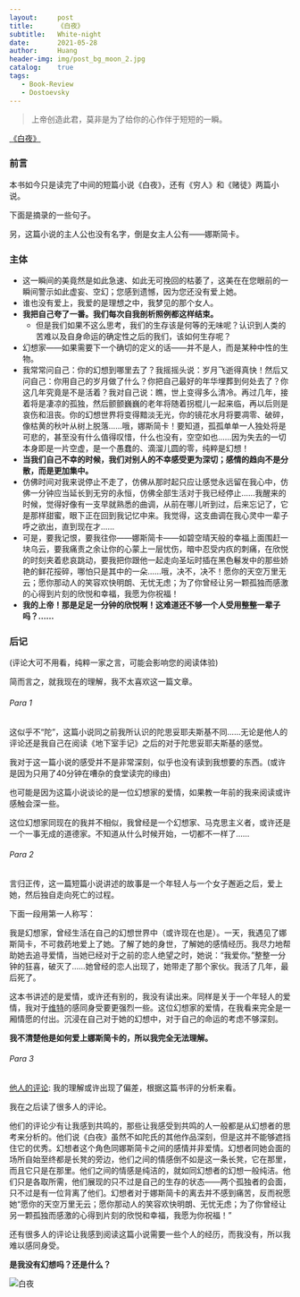 ```yaml
---
layout:     post
title:      《白夜》
subtitle:   White-night
date:       2021-05-28
author:     Huang
header-img: img/post_bg_moon_2.jpg
catalog:    true
tags:
   - Book-Review
   - Dostoevsky
---
```


> 上帝创造此君，莫非是为了给你的心作伴于短短的一瞬。

[《白夜》](https://book.douban.com/subject/25887921/)

### 前言

本书如今只是读完了中间的短篇小说《白夜》，还有《穷人》和《赌徒》两篇小说。

下面是摘录的一些句子。

另，这篇小说的主人公也没有名字，倒是女主人公有——娜斯简卡。

### 主体

* 这一瞬间的美竟然是如此急速、如此无可挽回的枯萎了，这美在在您眼前的一瞬间警示如此虚妄、空幻；您感到遗憾，因为您还没有爱上她。
* 谁也没有爱上，我爱的是理想之中，我梦见的那个女人。
* **我把自己夸了一番。我们每次自我剖析照例都这样结束。**
  * 但是我们如果不这么思考，我们的生存该是何等的无味呢？认识到人类的苦难以及自身命运的确定性之后的我们，该如何生存呢？
* 幻想家——如果需要下一个确切的定义的话——并不是人，而是某种中性的生物。
* 我常常问自己：你的幻想到哪里去了？我摇摇头说：岁月飞逝得真快！然后又问自己：你用自己的岁月做了什么？你把自己最好的年华埋葬到何处去了？你这几年究竟是不是活着？我对自己说：瞧，世上变得多么清冷。再过几年，接着将是凄凉的孤独，然后颤颤巍巍的老年将随着拐棍儿一起来临，再以后则是哀伤和沮丧。你的幻想世界将变得黯淡无光，你的镜花水月将要凋零、破碎，像枯黄的秋叶从树上脱落……哦，娜斯简卡！要知道，孤孤单单一人独处将是可悲的，甚至没有什么值得叹惜，什么也没有，空空如也……因为失去的一切本身即是一片空虚，是一个愚蠢的、滴溜儿圆的零，纯粹是幻想！
* **当我们自己不幸的时候，我们对别人的不幸感受更为深切；感情的趋向不是分散，而是更加集中。**
* 仿佛时间对我来说停止不走了，仿佛从那时起只应让感觉永远留在我心中，仿佛一分钟应当延长到无穷的永恒，仿佛全部生活对于我已经停止……我醒来的时候，觉得好像有一支早就熟悉的曲调，从前在哪儿听到过，后来忘记了，它是那样甜蜜，眼下正在回到我记忆中来。我觉得，这支曲调在我心灵中一辈子呼之欲出，直到现在才……
* 可是，要我记恨，要我往你——娜斯简卡——如碧空晴天般的幸福上面围赶一块乌云，要我痛责之余让你的心蒙上一层忧伤，暗中忍受内疚的刺痛，在欣悦的时刻夹着悲哀跳动，要我把你跟他一起走向圣坛时插在黑色鬈发中的那些娇艳的鲜花挼碎，哪怕只是其中的一朵……哦，决不，决不！愿你的天空万里无云；愿你那动人的笑容欢快明朗、无忧无虑；为了你曾经让另一颗孤独而感激的心得到片刻的欣悦和幸福，我愿为你祝福！
* **我的上帝！那是足足一分钟的欣悦啊！这难道还不够一个人受用整整一辈子吗？……**

### 后记

(评论大可不用看，纯粹一家之言，可能会影响您的阅读体验)

简而言之，就我现在的理解，我不太喜欢这一篇文章。

###### Para 1

这似乎不“陀”，这篇小说同之前我所认识的陀思妥耶夫斯基不同……无论是他人的评论还是我自己在阅读《地下室手记》之后的对于陀思妥耶夫斯基的感觉。

我对于这一篇小说的感受并不是非常深刻，似乎也没有读到我想要的东西。(或许是因为只用了40分钟在嘈杂的食堂读完的缘由)

也可能是因为这篇小说谈论的是一位幻想家的爱情，如果教一年前的我来阅读或许感触会深一些。

这位幻想家同现在的我并不相似，我曾经是一个幻想家、马克思主义者，或许还是一个一事无成的道德家。不知道从什么时候开始，一切都不一样了……

###### Para 2

言归正传，这一篇短篇小说讲述的故事是一个年轻人与一个女子邂逅之后，爱上她，然后独自走向死亡的过程。

下面一段用第一人称写：

我是幻想家，曾经生活在自己的幻想世界中（或许现在也是）。一天，我遇见了娜斯简卡，不可救药地爱上了她。了解了她的身世，了解她的感情经历。我尽力地帮助她去追寻爱情，当她已经对于之前的恋人绝望之时，她说：“我爱你。”整整一分钟的狂喜，破灭了……她曾经的恋人出现了，她带走了那个家伙。我活了几年，最后死了。

这本书讲述的是爱情，或许还有别的，我没有读出来。同样是关于一个年轻人的爱情，我对于[维特](https://book.douban.com/subject/30200867/)的感同身受要更强烈一些。这位幻想家的爱情，在我看来完全是一厢情愿的付出。沉浸在自己对于她的幻想中，对于自己的命运的考虑不够深刻。

**我不清楚他是如何爱上娜斯简卡的，所以我完全无法理解。**

###### Para 3

[他人的评论](https://book.douban.com/review/1455871/): 我的理解或许出现了偏差，根据这篇书评的分析来看。

我在之后读了很多人的评论。

他们的评论少有让我感到共鸣的，那些让我感受到共鸣的人一般都是从幻想者的思考来分析的。他们说《白夜》虽然不如陀氏的其他作品深刻，但是这并不能够遮挡住它的优秀。幻想者这个角色同娜斯简卡之间的感情并非爱情。幻想者同她会面的场所自始至终都是长凳的旁边，他们之间的情感倒不如是这一条长凳，它在那里，而且它只是在那里。他们之间的情感是纯洁的，就如同幻想者的幻想一般纯洁。他们只是各取所需，他们展现的只不过是自己的生存的状态——两个孤独者的会面，只不过是有一位背离了他们。幻想者对于娜斯简卡的离去并不感到痛苦，反而祝愿她“愿你的天空万里无云；愿你那动人的笑容欢快明朗、无忧无虑；为了你曾经让另一颗孤独而感激的心得到片刻的欣悦和幸福，我愿为你祝福！”

还有很多人的评论让我感到阅读这篇小说需要一些个人的经历，而我没有，所以我难以感同身受。

**是我没有幻想吗？还是什么？**

![白夜](https://github.com/huang-feiyu/huang-feiyu.github.io/blob/master/img/post_bg_white_night.jpg?raw=true)
